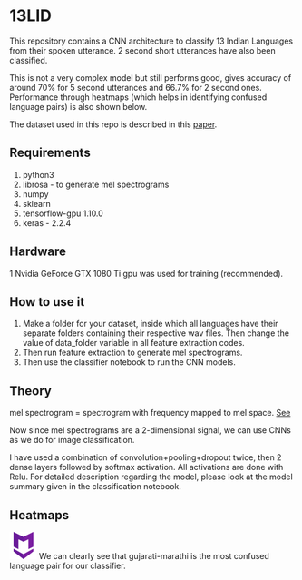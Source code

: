# 13LID
This repository contains a CNN architecture to classify 13 Indian Languages from their spoken utterance. 2 second short utterances have also been classified.

This is not a very complex model but still performs good, gives accuracy of around 70% for 5 second utterances and 66.7% for 2 second ones. Performance through heatmaps (which helps in identifying confused language pairs) is also shown below.

The dataset used in this repo is described in this [paper](https://www.semanticscholar.org/paper/An-Investigation-of-Deep-Neural-Network-for-in-MounikaK.-Achanta/5f6ffd39e74a66492cfb34b62a21e91d08332e35).

## Requirements
1. python3
2. librosa - to generate mel spectrograms
3. numpy
4. sklearn
5. tensorflow-gpu 1.10.0
6. keras - 2.2.4

## Hardware
1 Nvidia GeForce GTX 1080 Ti gpu was used for training (recommended).

## How to use it
1. Make a folder for your dataset, inside which all languages have their separate folders containing their respective wav files. Then change the value of data_folder variable in all feature extraction codes.
2. Then run feature extraction to generate mel spectrograms.
3. Then use the classifier notebook to run the CNN models.

## Theory
mel spectrogram = spectrogram with frequency mapped to mel space. [See](https://librosa.github.io/librosa/_modules/librosa/feature/spectral.html#melspectrogram)

Now since mel spectrograms are a 2-dimensional signal, we can use CNNs as we do for image classification.

I have used a combination of convolution+pooling+dropout twice, then 2 dense layers followed by softmax activation. All activations are done with Relu. For detailed description regarding the model, please look at the model summary given in the classification notebook.

## Heatmaps
![alt text](https://github.com/adam-p/markdown-here/raw/master/src/common/images/icon48.png "Heatmap for 2sec utterances")
We can clearly see that gujarati-marathi is the most confused language pair for our classifier.
